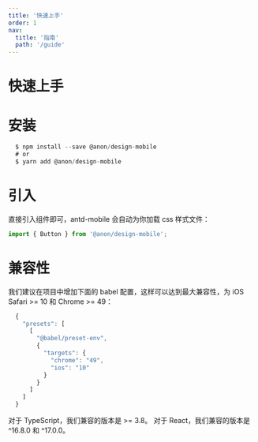 ```yaml
---
title: '快速上手'
order: 1
nav:
  title: '指南'
  path: '/guide'
---
```


# 快速上手

# 安装

```js
  $ npm install --save @anon/design-mobile
  # or
  $ yarn add @anon/design-mobile
```

# 引入

直接引入组件即可，antd-mobile 会自动为你加载 css 样式文件：

```js
import { Button } from '@anon/design-mobile';
```

# 兼容性

我们建议在项目中增加下面的 babel 配置，这样可以达到最大兼容性，为 iOS Safari >= 10 和 Chrome >= 49：

```js
  {
    "presets": [
      [
        "@babel/preset-env",
        {
          "targets": {
            "chrome": "49",
            "ios": "10"
          }
        }
      ]
    ]
  }
```

对于 TypeScript，我们兼容的版本是 >= 3.8。 对于 React，我们兼容的版本是 ^16.8.0 和 ^17.0.0。
